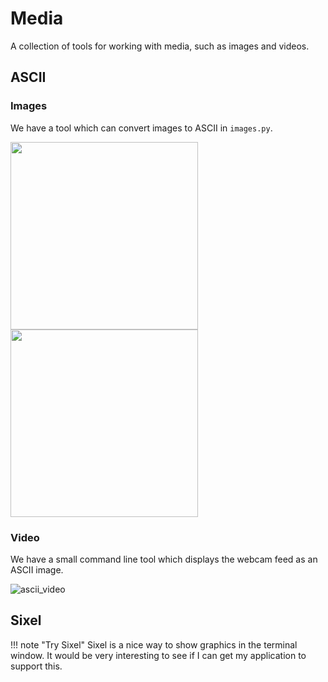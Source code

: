 # Media

A collection of tools for working with media, such as images and
videos. 

## ASCII

### Images

We have a tool which can convert images to ASCII in `images.py`.

<img src="https://user-images.githubusercontent.com/13259221/260232704-61aa5aca-c296-4f7a-bf9a-255e18bbed21.png" width="300"/> 
<img src="https://user-images.githubusercontent.com/13259221/260233045-d93eb261-d09b-476e-9e03-f7f932f1e031.png" width="300"/>


### Video

We have a small command line tool which displays the webcam feed
as an ASCII image. 

![ascii_video](https://user-images.githubusercontent.com/13259221/259823600-833373c4-7be0-40dc-bd93-cb167930be0a.gif)

## Sixel

!!! note "Try Sixel"
    Sixel is a nice way to show graphics in the terminal window. It would
    be very interesting to see if I can get my application to support this. 